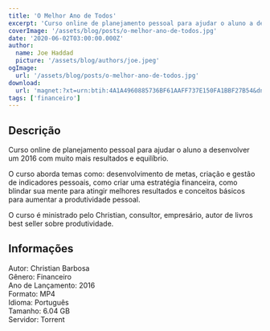 ```yaml
---
title: 'O Melhor Ano de Todos'
excerpt: 'Curso online de planejamento pessoal para ajudar o aluno a desenvolver um 2016 com muito mais resultados e equilíbrio.   O curso aborda temas como: desenvolvimento de metas, criação e gestão de indicadores pessoais, como criar uma estratégia financeira, como blindar sua mente para ati'
coverImage: '/assets/blog/posts/o-melhor-ano-de-todos.jpg'
date: '2020-06-02T03:00:00.000Z'
author:
  name: Joe Haddad
  picture: '/assets/blog/authors/joe.jpeg'
ogImage:
  url: '/assets/blog/posts/o-melhor-ano-de-todos.jpg'
download:
  url: 'magnet:?xt=urn:btih:4A1A4960885736BF61AAFF737E150FA1BBF27B54&dn=Melhor%20Ano%20de%20Todos%20-%20Cristian%20Barbosa&tr=udp%3a%2f%2ftracker.openbittorrent.com%3a1337%2fannounce&tr=udp%3a%2f%2ftracker.opentrackr.org%3a1337%2fannounce'
tags: ['financeiro']
---
```

<h2>Descrição</h2>
<p></p><p>Curso online de planejamento pessoal para ajudar o aluno a desenvolver um 2016 com muito mais resultados e equilíbrio. </p><p>O curso aborda temas como: desenvolvimento de metas, criação e gestão de indicadores pessoais, como criar uma estratégia financeira, como blindar sua mente para atingir melhores resultados e conceitos básicos para aumentar a produtividade pessoal.</p><p>O curso é ministrado pelo Christian, consultor, empresário, autor de livros best seller sobre produtividade.</p><h2>Informações</h2><p>Autor: Christian Barbosa<br/>Gênero: Financeiro<br/>Ano de Lançamento: 2016<br/>Formato: MP4<br/>Idioma: Português<br/>Tamanho: 6.04 GB<br/>Servidor: Torrent</p>